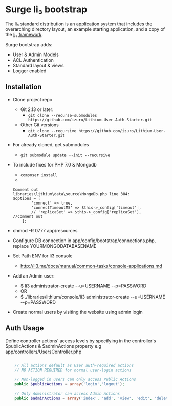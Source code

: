 # Surge li₃ bootstrap

The li₃ standard distribution is an application system that includes the
overarching directory layout, an example starting application, and a copy of the
[li₃ framework](https://github.com/UnionOfRAD/lithium).

Surge bootstrap adds:
- User & Admin Models
- ACL Authentication
- Standard layout & views
- Logger enabled

## Installation

- Clone project repo
	- Git 2.13 or later:
		- `git clone --recurse-submodules https://github.com/izuro/Lithium-User-Auth-Starter.git`
	- Other Git versions
		- `git clone --recursive https://github.com/izuro/Lithium-User-Auth-Starter.git`
- For already cloned, get submodules
	- `git submodule update --init --recursive`
- To include fixes for PHP 7.0 & Mongodb
	- `composer install`
	- 
	```
	Comment out
	libraries\lithium\data\source\MongoDb.php line 384:
	$options = [
			'connect' => true,
			'connectTimeoutMS' => $this->_config['timeout'],
			// 'replicaSet' => $this->_config['replicaSet'],	//comment out
		];
	```
	
- chmod -R 0777 app/resources
- Configure DB connection in app/config/bootstrap/connections.php, replace YOURMONGODATABASENAME
- Set Path ENV for li3 console
	- http://li3.me/docs/manual/common-tasks/console-applications.md
- Add an Admin user:
	- $ li3 administrator-create --u=USERNAME --p=PASSWORD 
	- OR
	- $ ./libraries/lithium/console/li3 administrator-create --u=USERNAME --p=PASSWORD
- Create normal users by visiting the website using admin login

## Auth Usage

Define controller actions' access levels by specifying in the controller's $publicActions & $adminActions property
e.g app/controllers/UsersController.php
```php

    // All actions default as User auth-required actions
    // NO ACTION REQUIRED for normal user-login actions

	// Non-logged in users can only access Public Actions
    public $publicActions = array('login','logout');

	// Only Administrator can access Admin Actions
    public $adminActions = array('index', 'add', 'view', 'edit', 'delete');


```
